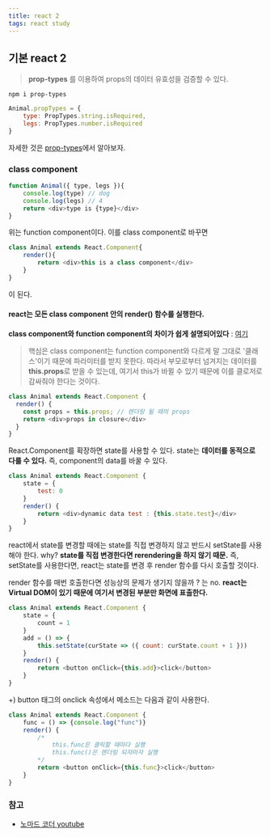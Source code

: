 ```yaml
---
title: react 2
tags: react study
---
```


## 기본 react 2

> **prop-types** 를 이용하여 props의 데이터 유효성을 검증할 수 있다.

`npm i prop-types`

``` js
Animal.propTypes = {
    type: PropTypes.string.isRequired,
    legs: PropTypes.number.isRequired
}
```

자세한 것은 [prop-types](https://www.npmjs.com/package/prop-types)에서 알아보자.

### class component

``` javascript
function Animal({ type, legs }){
    console.log(type) // dog
    console.log(legs) // 4
    return <div>type is {type}</div>
}
```

위는 function component이다. 이를 class component로 바꾸면

``` javascript
class Animal extends React.Component{
    render(){
        return <div>this is a class component</div>
    }
}
```
이 된다.

#### react는 모든 class component 안의 render() 함수를 실행한다.

**class component와 function component의 차이가 쉽게 설명되어있다** : [여기](https://overreacted.io/ko/how-are-function-components-different-from-classes/)

> 핵심은 class component는 function component와 다르게 말 그대로 '클래스'이기 때문에 파라미터를 받지 못한다. 따라서 부모로부터 넘겨지는 데이터를 **this.props**로 받을 수 있는데, 여기서 this가 바뀔 수 있기 때문에 이를 클로저로 감싸줘야 한다는 것이다.

``` javascript
class Animal extends React.Component {
  render() {
    const props = this.props; // 렌더링 될 때의 props
    return <div>props in closure</div>
  }
}
```

React.Component를 확장하면 state를 사용할 수 있다. state는 **데이터를 동적으로 다룰 수 있다.** 즉, component의 data를 바꿀 수 있다.

``` javascript
class Animal extends React.Component {
    state = {
        test: 0
    }
    render() {
        return <div>dynamic data test : {this.state.test}</div>
    }
}
```

react에서 state를 변경할 때에는 state를 직접 변경하지 않고 반드시 setState를 사용해야 한다. why? **state를 직접 변경한다면 rerendering을 하지 않기 때문.** 즉, setState를 사용한다면, react는 state를 변경 후 render 함수를 다시 호출할 것이다. 

render 함수를 매번 호출한다면 성능상의 문제가 생기지 않을까 ? 는 no. **react는 Virtual DOM이 있기 때문에 여기서 변경된 부분만 화면에 표출한다.**

``` javascript
class Animal extends React.Component {
    state = {
        count = 1
    }
    add = () => {
        this.setState(curState => ({ count: curState.count + 1 }))
    }
    render() {
        return <button onClick={this.add}>click</button>
    }
}
```


+) button 태그의 onclick 속성에서 메소드는 다음과 같이 사용한다.

``` javascript
class Animal extends React.Component {
    func = () => {console.log("func")}
    render() {
        /*
            this.func은 클릭할 때마다 실행
            this.func()은 렌더링 되자마자 실행
        */
        return <button onClick={this.func}>click</button>
    }
}
```



### 참고
- [노마드 코더 youtube](https://www.youtube.com/channel/UCUpJs89fSBXNolQGOYKn0YQ)